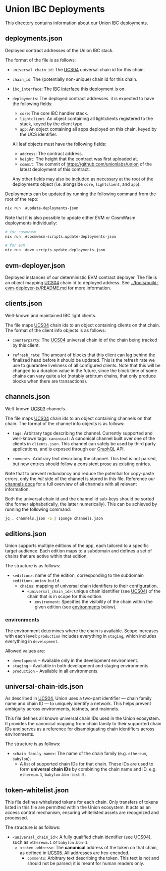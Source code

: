 # Union IBC Deployments

This directory contains information about our Union IBC deployments.

## deployments.json

Deployed contract addresses of the Union IBC stack.

The format of the file is as follows:

- `universal_chain_id`: The [UCS04] universal chain id for this chain.

- `chain_id`: The (potentially non-unique) chain id for this chain.

- `ibc_interface`: The [IBC interface] this deployment is on.

- `deployments`: The deployed contract addresses. it is expected to have the following fields:

  - `core`: The core IBC handler stack.
  - `lightclient`: An object containing all lightclients registered to the stack, keyed by the client type.
  - `app`: An object containing all apps deployed on this chain, keyed by the UCS identifier.

  All leaf objects must have the following fields:

  - `address`: The contract address.
  - `height`: The height that the contract was first uploaded at.
  - `commit`: The commit of <https://github.com/unionlabs/union> of the latest deployment of this contract.

  Any other fields may also be included as necessary at the root of the deployments object (i.e. alongside `core`, `lightclient`, and `app`).

Deployments can be updated by running the following command from the root of the repo:

```sh
nix run .#update-deployments-json
```

Note that it is also possible to update either EVM or CosmWasm deployments individually:

```sh
# for cosmwasm
nix run .#cosmwasm-scripts.update-deployments-json

# for evm
nix run .#evm-scripts.update-deployments-json
```

## evm-deployer.json

Deployed instances of our deterministic EVM contract deployer. The file is an object mapping [UCS04] chain id to deployed address. See [../tools/build-evm-deployer-tx/README.md](../tools/build-evm-deployer-tx/README.md) for more information.

## clients.json

Well-known and maintained IBC light clients.

The file maps [UCS04] chain ids to an object containing clients on that chain. The format of the client info objects is as follows:

- `counterparty`: The [UCS04] universal chain id of the chain being tracked by this client.

- `refresh_rate`: The amount of blocks that this client can lag behind the finalized head before it should be updated. This is the refresh rate we use to guarantee liveliness of all configured clients. Note that this will be changed to a duration value in the future, since the block time of some chains can vary quite a lot (notably arbitrum chains, that only produce blocks when there are transactions).

## channels.json

Well-known [UCS03] channels.

The file maps [UCS04] chain ids to an object containing channels on that chain. The format of the channel info objects is as follows:

- `tags`: Arbitrary tags describing the channel.
  Currently supported and well-known tags:
  `canonical`: A canonical channel built over one of the clients in `clients.json`. This channel can safely be used by third party applications, and is exposed through our [GraphQL] API.

- `comments`: Arbitrary text describing the channel. This text is not parsed, but new entries should follow a consistent prose as existing entries.

Note that to prevent redundancy and reduce the potential for copy-paste errors, only the *init* side of the channel is stored in this file. Reference our [channels docs] for a full overview of all channels with all relevant information.

Both the universal chain id and the channel id sub-keys should be sorted (the former alphabetically, the latter numerically). This can be achieved by running the following command:

```sh
jq . channels.json -S | sponge channels.json
```

## editions.json

Union supports multiple editions of the app, each tailored to a specific target audience. Each edition maps to a subdomain and defines a set of chains that are active within that edition.

The structure is as follows:

- `<edition>`: name of the edition, corresponding to the subdomain `<edition>.union.build`.
  - `chains`: mapping of universal chain identifiers to their configuration.
    - `<universal_chain_id>`: unique chain identifier (see [UCS04]) of the chain that is in scope for this edition.
      - `environment`: Specifies the visibility of the chain within the given edition (see [environments](#environments) below).

### environments

The environment determines where the chain is available. Scope increases with each level: `production` includes everything in `staging`, which includes everything in `development`.

Allowed values are:

- `development` – Available only in the development environment.
- `staging` – Available in both development and staging environments.
- `production` – Available in all environments.

## universal-chain-ids.json

As described in [UCS04], Union uses a two-part identifier — chain family name and chain ID — to uniquely identify a network. This helps prevent ambiguity across environments, testnets, and mainnets.

This file defines all known universal chain IDs used in the Union ecosystem. It provides the canonical mapping from chain family to their supported chain IDs and serves as a reference for disambiguating chain identifiers across environments.

The structure is as follows:

- `<chain family name>`: The name of the chain family (e.g. `ethereum`, `babylon`).
  - A list of supported chain IDs for that chain. These IDs are used to form **universal chain IDs** by combining the chain name and ID, e.g. `ethereum.1`, `babylon.bbn-test-5`.

## token-whitelist.json

This file defines whitelisted tokens for each chain. Only transfers of tokens listed in this file are permitted within the Union ecosystem. It acts as an access control mechanism, ensuring whitelisted assets are recognized and processed.

The structure is as follows:

- `<universal_chain_id>`: A fully qualified chain identifier (see [UCS04]), such as `ethereum.1` or `babylon.bbn-1`.
  - `<token address>`: The **canonical** address of the token on that chain, as defined in [UCS05]. All addresses are hex-encoded.
    - `comments`: Arbitrary text describing the token. This text is not and should not be parsed; it is meant for human readers only.

[channels docs]: https://docs.union.build/protocol/channels/overview/
[graphql]: https://docs.union.build/integrations/api/graphql/
[ibc interface]: ../voyager/CONCEPTS.md#ibc-interface
[ucs03]: https://docs.union.build/ucs/03/
[ucs04]: https://docs.union.build/ucs/04/
[ucs05]: https://docs.union.build/ucs/05/
